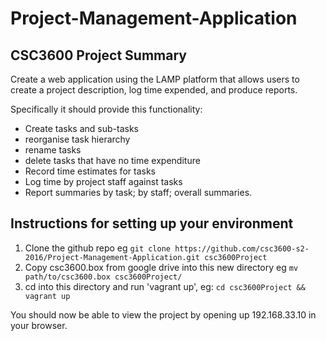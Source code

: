 # Project-Management-Application


CSC3600 Project Summary
-----------------------
Create a web application using the LAMP platform that allows users to create a project description, log time expended, and produce reports.

Specifically it should provide this functionality:
* Create tasks and sub-tasks
* reorganise task hierarchy
* rename tasks
* delete tasks that have no time expenditure
* Record time estimates for tasks
* Log time by project staff against tasks
* Report summaries by task; by staff; overall summaries.

Instructions for setting up your environment
--------------------------------------------
1. Clone the github repo eg `git clone https://github.com/csc3600-s2-2016/Project-Management-Application.git csc3600Project`
2. Copy csc3600.box from google drive into this new directory eg `mv path/to/csc3600.box csc3600Project/`
3. cd into this directory and run 'vagrant up', eg: `cd csc3600Project && vagrant up`


You should now be able to view the project by opening up 192.168.33.10 in your browser.

